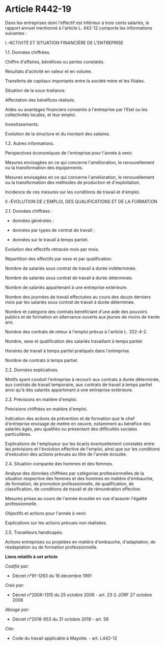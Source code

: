 # Article R442-19

Dans les entreprises dont l'effectif est inférieur à trois cents salariés, le rapport annuel mentionné à l'article L. 442-12
comporte les informations suivantes : 

I.-ACTIVITÉ ET SITUATION FINANCIÈRE DE L'ENTREPRISE 

1.1. Données chiffrées. 

Chiffre d'affaires, bénéfices ou pertes constatés. 

Résultats d'activité en valeur et en volume. 

Transferts de capitaux importants entre la société mère et les filiales. 

Situation de la sous-traitance. 

Affectation des bénéfices réalisés. 

Aides ou avantages financiers consentis à l'entreprise par l'Etat ou les collectivités locales, et leur emploi. 

Investissements. 

Evolution de la structure et du montant des salaires. 

1.2. Autres informations. 

Perspectives économiques de l'entreprise pour l'année à venir. 

Mesures envisagées en ce qui concerne l'amélioration, le renouvellement ou la transformation des équipements. 

Mesures envisagées en ce qui concerne l'amélioration, le renouvellement ou la transformation des méthodes de production et
d'exploitation. 

Incidence de ces mesures sur les conditions de travail et d'emploi. 

II.-ÉVOLUTION DE L'EMPLOI, DES QUALIFICATIONS ET DE LA FORMATION 

2.1. Données chiffrées :

- données générales ;

- données par types de contrat de travail ;

- données sur le travail à temps partiel. 

Evolution des effectifs retracée mois par mois. 

Répartition des effectifs par sexe et par qualification. 

Nombre de salariés sous contrat de travail à durée indéterminée. 

Nombre de salariés sous contrat de travail à durée déterminée. 

Nombre de salariés appartenant à une entreprise extérieure. 

Nombre des journées de travail effectuées au cours des douze derniers mois par les salariés sous contrat de travail à durée
déterminée. 

Nombre et catégorie des contrats bénéficiant d'une aide des pouvoirs publics et de formation en alternance ouverts aux jeunes
de moins de trente ans. 

Nombre des contrats de retour à l'emploi prévus à l'article L. 322-4-2. 

Nombre, sexe et qualification des salariés travaillant à temps partiel. 

Horaires de travail à temps partiel pratiqués dans l'entreprise. 

Nombre de contrats à temps partiel. 

2.2. Données explicatives. 

Motifs ayant conduit l'entreprise à recourir aux contrats à durée déterminée, aux contrats de travail temporaire, aux
contrats de travail à temps partiel ainsi qu'à des salariés appartenant à une entreprise extérieure. 

2.3. Prévisions en matière d'emploi. 

Prévisions chiffrées en matière d'emploi. 

Indication des actions de prévention et de formation que le chef d'entreprise envisage de mettre en oeuvre, notamment au
bénéfice des salariés âgés, peu qualifiés ou présentant des difficultés sociales particulières. 

Explications de l'employeur sur les écarts éventuellement constatés entre les prévisions et l'évolution effective de
l'emploi, ainsi que sur les conditions d'exécution des actions prévues au titre de l'année écoulée. 

2.4. Situation comparée des hommes et des femmes. 

Analyse des données chiffrées par catégories professionnelles de la situation respective des femmes et des hommes en matière
d'embauche, de formation, de promotion professionnelle, de qualification, de classification, de conditions de travail et de
rémunération effective. 

Mesures prises au cours de l'année écoulée en vue d'assurer l'égalité professionnelle. 

Objectifs et actions pour l'année à venir. 

Explications sur les actions prévues non réalisées. 

2.5. Travailleurs handicapés. 

Actions entreprises ou projetées en matière d'embauche, d'adaptation, de réadaptation ou de formation professionnelle.

**Liens relatifs à cet article**

_Codifié par_:

  - Décret n°91-1263 du 16 décembre 1991

_Créé par_:

  - Décret n°2006-1315 du 25 octobre 2006 - art. 23 () JORF 27 octobre 2006

_Abrogé par_:

  - Décret n°2018-953 du 31 octobre 2018 - art. 56

_Cite_:

  - Code du travail applicable à Mayotte. - art. L442-12
